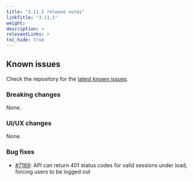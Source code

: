 ```yaml
---
title: "3.11.1 release notes"
linkTitle: "3.11.1"
weight: 
description: >
relevantLinks: >
toc_hide: true
---
```


## Known issues

Check the repository for the [latest known issues](https://github.com/medic/cht-core/issues?q=is%3Aissue+label%3A%22Affects%3A+3.11.1%22).

### Breaking changes

None.

### UI/UX changes

None.

### Bug fixes

- [#7169](https://github.com/medic/cht-core/issues/7169): API can return 401 status codes for valid sessions under load, forcing users to be logged out
